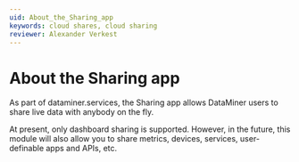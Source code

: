 ```yaml
---
uid: About_the_Sharing_app
keywords: cloud shares, cloud sharing
reviewer: Alexander Verkest
---
```


# About the Sharing app

As part of dataminer.services, the Sharing app allows DataMiner users to share live data with anybody on the fly.

At present, only dashboard sharing is supported. However, in the future, this module will also allow you to share metrics, devices, services, user-definable apps and APIs, etc.

